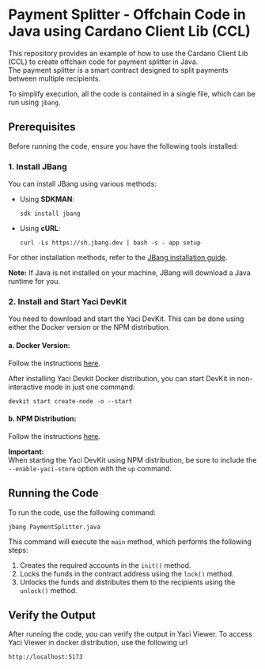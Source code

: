 # Payment Splitter - Offchain Code in Java using Cardano Client Lib (CCL)

This repository provides an example of how to use the Cardano Client Lib (CCL) to create offchain code for payment splitter in Java.  
The payment splitter is a smart contract designed to split payments between multiple recipients.

To simplify execution, all the code is contained in a single file, which can be run using `jbang`.

## Prerequisites

Before running the code, ensure you have the following tools installed:

### 1. Install JBang
You can install JBang using various methods:

- Using **SDKMAN**:
    ```shell
    sdk install jbang
    ```

- Using **cURL**:
    ```shell
    curl -Ls https://sh.jbang.dev | bash -s - app setup
    ```

For other installation methods, refer to the [JBang installation guide](https://www.jbang.dev/download/).

**Note:** If Java is not installed on your machine, JBang will download a Java runtime for you.

### 2. Install and Start Yaci DevKit
You need to download and start the Yaci DevKit. This can be done using either the Docker version or the NPM distribution.

#### a. Docker Version:
Follow the instructions [here](https://devkit.yaci.xyz/yaci_cli_distribution).

After installing Yaci Devkit Docker distribution, you can start DevKit in non-interactive mode in just one command:

```shell
devkit start create-node -o --start
```

#### b. NPM Distribution:
Follow the instructions [here](https://devkit.yaci.xyz/yaci_cli_npm_distr).

**Important:**  
When starting the Yaci DevKit using NPM distribution, be sure to include the `--enable-yaci-store` option with the `up` command.

## Running the Code

To run the code, use the following command:

```shell
jbang PaymentSplitter.java
```

This command will execute the `main` method, which performs the following steps:
1. Creates the required accounts in the `init()` method.
2. Locks the funds in the contract address using the `lock()` method.
3. Unlocks the funds and distributes them to the recipients using the `unlock()` method.

## Verify the Output

After running the code, you can verify the output in Yaci Viewer. To access Yaci Viewer in docker distribution, use the following url

```html
http://localhost:5173
```
